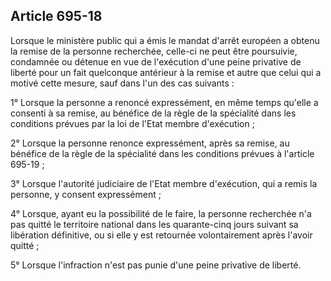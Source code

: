 Article 695-18
----
Lorsque le ministère public qui a émis le mandat d'arrêt européen a obtenu la
remise de la personne recherchée, celle-ci ne peut être poursuivie, condamnée ou
détenue en vue de l'exécution d'une peine privative de liberté pour un fait
quelconque antérieur à la remise et autre que celui qui a motivé cette mesure,
sauf dans l'un des cas suivants :

1° Lorsque la personne a renoncé expressément, en même temps qu'elle a consenti
à sa remise, au bénéfice de la règle de la spécialité dans les conditions
prévues par la loi de l'Etat membre d'exécution ;

2° Lorsque la personne renonce expressément, après sa remise, au bénéfice de la
règle de la spécialité dans les conditions prévues à l'article 695-19 ;

3° Lorsque l'autorité judiciaire de l'Etat membre d'exécution, qui a remis la
personne, y consent expressément ;

4° Lorsque, ayant eu la possibilité de le faire, la personne recherchée n'a pas
quitté le territoire national dans les quarante-cinq jours suivant sa libération
définitive, ou si elle y est retournée volontairement après l'avoir quitté ;

5° Lorsque l'infraction n'est pas punie d'une peine privative de liberté.
